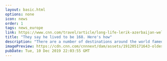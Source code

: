 ```yaml
---
layout: basic.html
options: none
icon: news
order: 1
tags: news_europe
link: https://www.cnn.com/travel/article/long-life-lerik-azerbaijan-wellness/index.html
title: "They say he lived to be 168. Here's how"
description: "There are a number of destinations around the world famed for the longevity of their residents. "
imagePreview: https://cdn.cnn.com/cnnnext/dam/assets/191205171643-oldest-man-video-synd-2.jpg
pubDate: Tue, 10 Dec 2019 22:03:55 GMT
---
```

